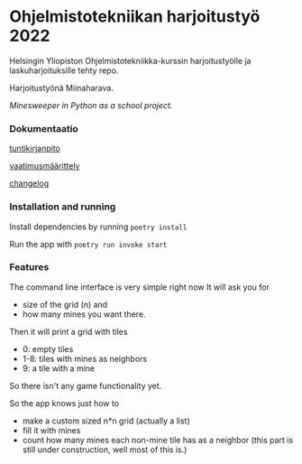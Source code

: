 # Ohjelmistotekniikan harjoitustyö 2022

  
Helsingin Yliopiston Ohjelmistotekniikka-kurssin harjoitustyölle ja laskuharjoituksille tehty repo.

Harjoitustyönä Miinaharava.

*Minesweeper in Python as a school project.*


### Dokumentaatio

[tuntikirjanpito](https://github.com/Deeroil/ot-harjoitustyo/blob/master/dokumentaatio/tuntikirjanpito.md)

[vaatimusmäärittely](https://github.com/Deeroil/ot-harjoitustyo/blob/master/dokumentaatio/vaatimusmaarittely.md)

[changelog](https://github.com/Deeroil/ot-harjoitustyo/blob/master/dokumentaatio/changelog.md)


### Installation and running

Install dependencies by running `poetry install`

Run the app with `poetry run invoke start`


### Features
The command line interface is very simple right now
It will ask you for
- size of the grid (n) and
- how many mines you want there.

Then it will print a grid with tiles
- 0: empty tiles 
- 1-8: tiles with mines as neighbors
- 9: a tile with a mine

So there isn't any game functionality yet.

So the app knows just how to
- make a custom sized n*n grid (actually a list)
- fill it with mines
- count how many mines each non-mine tile has as a neighbor (this part is still under construction, well most of this is.)